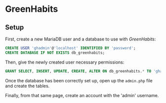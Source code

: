 # GreenHabits

## Setup
First, create a new MariaDB user and a database to use with *GreenHabits*:
```SQL
CREATE USER 'ghadmin'@'localhost' IDENTIFIED BY 'password';
CREATE DATABASE IF NOT EXISTS db_greenhabits;
```

Then, give the newly created user necessary permissions:
```SQL
GRANT SELECT, INSERT, UPDATE, CREATE, ALTER ON db_greenhabits.* TO 'ghadmin'@'localhost';
```

Once the database has been correctly set up, open up the `admin.php` file and
create the tables.

Finally, from that same page, create an account with the 'admin' username.